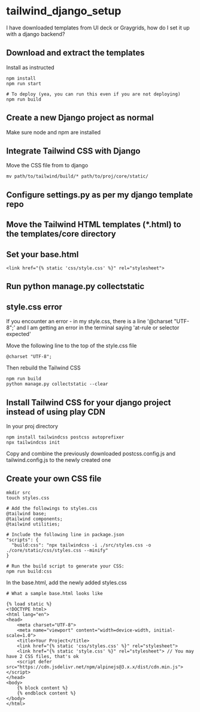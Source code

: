 # tailwind_django_setup
I have downloaded templates from UI deck or Graygrids, how do I set it up with a django backend?   

## Download and extract the templates
Install as instructed
```
npm install
npm run start

# To deploy (yea, you can run this even if you are not deploying)
npm run build
```

## Create a new Django project as normal
Make sure node and npm are installed

## Integrate Tailwind CSS with Django
Move the CSS file from to django
```
mv path/to/tailwind/build/* path/to/proj/core/static/
```

## Configure settings.py as per my django template repo

## Move the Tailwind HTML templates (*.html) to the templates/core directory

## Set your base.html
```
<link href="{% static 'css/style.css' %}" rel="stylesheet">
```

## Run python manage.py collectstatic 

## style.css error
If you encounter an error - in my style.css, there is a line '@charset "UTF-8";' and I am getting an error in the terminal saying 'at-rule or selector expected'

Move the following line to the top of the style.css file
```
@charset "UTF-8";
```
Then rebuild the Tailwind CSS
```
npm run build
python manage.py collectstatic --clear
```

## Install Tailwind CSS for your django project instead of using play CDN
In your proj directory
```
npm install tailwindcss postcss autoprefixer
npx tailwindcss init
```

Copy and combine the previously downloaded postcss.config.js and tailwind.config.js to the newly created one

## Create your own CSS file
```
mkdir src
touch styles.css

# Add the followings to styles.css
@tailwind base;
@tailwind components;
@tailwind utilities;

# Include the following line in package.json
"scripts": {
  "build:css": "npx tailwindcss -i ./src/styles.css -o ./core/static/css/styles.css --minify"
}

# Run the build script to generate your CSS:
npm run build:css
```

In the base.html, add the newly added styles.css
```
# What a sample base.html looks like

{% load static %}
<!DOCTYPE html>
<html lang="en">
<head>
    <meta charset="UTF-8">
    <meta name="viewport" content="width=device-width, initial-scale=1.0">
    <title>Your Project</title>
    <link href="{% static 'css/styles.css' %}" rel="stylesheet">
    <link href="{% static 'style.css' %}" rel="stylesheet"> // You may have 2 CSS files, that's ok
    <script defer src="https://cdn.jsdelivr.net/npm/alpinejs@3.x.x/dist/cdn.min.js"></script>  
</head>
<body>
    {% block content %}
    {% endblock content %}
</body>
</html>
```
